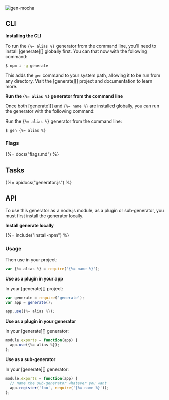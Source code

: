 ![gen-mocha](https://cloud.githubusercontent.com/assets/383994/15221990/bb9c4e6e-183b-11e6-9c41-d85c7edcad77.gif)

## CLI

**Installing the CLI**

To run the `{%= alias %}` generator from the command line, you'll need to install [generate][] globally first. You can that now with the following command:

```sh
$ npm i -g generate
```

This adds the `gen` command to your system path, allowing it to be run from any directory. Visit the [generate][] project and documentation to learn more.

**Run the `{%= alias %}` generator from the command line**

Once both [generate][] and `{%= name %}` are installed globally, you can run the generator with the following command: 

Run the `{%= alias %}` generator from the command line:

```sh
$ gen {%= alias %}
```

### Flags
{%= docs("flags.md") %}

## Tasks
{%= apidocs("generator.js") %}

## API

To use this generator as a node.js module, as a plugin or sub-generator, you must first install the generator locally. 

**Install generate locally**

{%= include("install-npm") %}

### Usage

Then use in your project:

```js
var {%= alias %} = require('{%= name %}');
```

**Use as a plugin in your app**

In your [generate][] project:

```js
var generate = require('generate');
var app = generate();

app.use({%= alias %});
```

**Use as a plugin in your generator**

In your [generate][] generator:

```js
module.exports = function(app) {
  app.use({%= alias %});
};
```

**Use as a sub-generator**

In your [generate][] generator:

```js
module.exports = function(app) {
  // name the sub-generator whatever you want
  app.register('foo', require('{%= name %}'));
};
```
